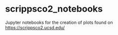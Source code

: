 # scrippsco2_notebooks
Jupyter notebooks for the creation of plots found on https://scrippsco2.ucsd.edu/
